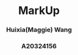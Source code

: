 






# <center>MarkUp<center>



### <center>Huixia(Maggie) Wang<center>
### <center>A20324156<center>
